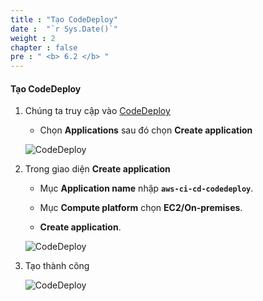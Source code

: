 ```yaml
---
title : "Tạo CodeDeploy"
date :  "`r Sys.Date()`" 
weight : 2
chapter : false
pre : " <b> 6.2 </b> "
---
```


#### Tạo CodeDeploy

1. Chúng ta truy cập vào [CodeDeploy](https://ap-southeast-1.console.aws.amazon.com/codesuite/codedeploy/applications?region=ap-southeast-1)

    - Chọn **Applications** sau đó chọn **Create application**

    ![CodeDeploy](/images/6-CodeDeploy/1.png) 

2. Trong giao diện **Create application**

    - Mục **Application name** nhập **```aws-ci-cd-codedeploy```**.

    - Mục **Compute platform** chọn **EC2/On-premises**.

    - **Create application**.

    ![CodeDeploy](/images/6-CodeDeploy/2.png)

3. Tạo thành công

    ![CodeDeploy](/images/6-CodeDeploy/3.png)

